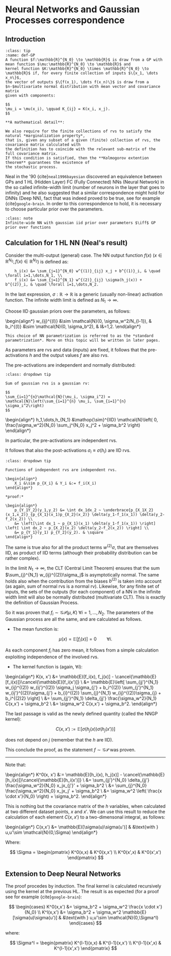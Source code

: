 # Neural Networks and Gaussian Processes correspondence

## Introduction

```{admonition} Definition: Gaussian Processes (GP)
:class: tip
:name: def-GP
A function $f:\mathbb{R}^{N_0} \to \mathbb{R}$ is draw from a GP with mean function $\mu:\mathbb{R}^{N_0} \to \mathbb{R}$ and
kernel function $K:\mathbb{R}^{N_0} \times \mathbb{R}^{N_0} \to \mathbb{R}$ if, for every finite collection of inputs $\{x_1, \dots x_n\}$,
the vector of outputs $\{f(x_1), \dots f(x_n)\}$ is draw from a $n-$multivariate normal distribution with mean vector and covariance matrix
given with components:

$$
\mu_i = \mu(x_i), \qquad K_{ij} = K(x_i, x_j).
$$

**A mathematical detail**:

We also require for the finite collections of rvs to satisfy the natural *marginalization property*, 
that is, given any subset of a given (finite) collection of rvs, the covariance matrix calculated with 
the definition has to coincide with the relevant sub-matrix of the full covariance matrix. 
If this condition is satisfied, then the **Kolmogorov extention theorem** guarantees the existence of 
the stochastic process.  

```

Neal in the '90 {cite}`neal1996bayesian` discovered an equivalence between GPs and 1 HL (Hidden Layer) FC (Fully Connected) NNs (Neural Network) in the so called infinite-width limit (number of neurons in the layer that goes to infinity) and he also suggested that a similar correspondence might hold for DNNs (Deep NN), fact that was indeed proved to be true, see for example {cite}`google-brain`. In order to this correspondence to hold, it is necessary to choose particular prior over the parameters. 

```{admonition} Consequence
:class: note
Infinite-wide NN with gaussian iid prior over parameters $\iff$ GP prior over functions
```

## Calculation for 1 HL NN (Neal's result) 

Consider the multi-output (general) case. The NN output function $f(x)$ ($x \in \mathbb{R}^{N_0}, f(x)\in \mathbb{R}^{N_2}$) is defined as:

```{math}
    h_i(x) &= \sum_{j=1}^{N_0} w^{(1)}_{ij} x_j + b^{(1)}_i, & \quad \forall i=1,\dots,N_1, \\
    f_i(x) &= \sum_{j=1}^{N_1} w^{(2)}_{ij} \sigma(h_j(x)) + b^{(2)}_i, & \quad \forall i=1,\dots,N_2.
```

In the last expression, $\sigma:\mathbb{R} \to \mathbb{R}$ is a generic (usually non-linear) activation function. The infinite width limit is defined as $N_1 \to \infty$.

Choose IID gaussian priors over the parameters, as follows:

\begin{align*}
w_{ij}^{(l)} &\sim \mathcal{N}(0, \sigma_w^2/N_{l-1}), & b_i^{(l)} &\sim \mathcal{N}(0, \sigma_b^2), & l&=1,2.
\end{align*}

```{important}
This choice of NN parametrization is referred to as the *standard parametrization*. More on this topic will be written in later pages.
```



As parameters are rvs and data (inputs) are fixed, it follows that the pre-activations $h$ and the output values $f$ are also rvs. 

The pre-activations are independent and normally distributed:

```{admonition} Formula
:class: dropdown tip

Sum of gaussian rvs is a gaussian rv:

$$
\sum_{i=1}^{n}\mathcal{N}(\mu_i, \sigma_i^2) = \mathcal{N}\left(\sum_{i=1}^{n} \mu_i, \sum_{i=1}^{n} \sigma_i^2\right) 
$$

```

\begin{align*}
h_1,\dots,h_{N_1} &\mathop{\sim}^{IID} \mathcal{N}\left( 0, \frac{\sigma_w^2}{N_0} \sum_j^{N_0} x_j^2 + \sigma_b^2 \right)
\end{align*}

In particular, the pre-activations are independent rvs. 

It follows that also the post-activations $\sigma_i \equiv \sigma(h_i)$ are IID rvs.

```{admonition} Mathematical fact
:class: dropdown tip

Functions of independent rvs are independent rvs.

\begin{align*}
    X_i &\sim p_{X_i} & Y_i &:= f_i(X_i) 
\end{align*}

*proof:*

\begin{align*}
    p_{Y_1Y_2}(y_1,y_2) &= \int dx_1dx_2 ~ \underbrace{p_{X_1X_2}(x_1,x_2)}_{p_{X_1}(x_1)p_{X_2}(x_2)} \delta(y_1-f_1(x_1)) \delta(y_2-f_2(x_2)) \\
    &= \left[\int dx_1 ~ p_{X_1}(x_1) \delta(y_1-f_1(x_1)) \right] \left[ \int dx_2 ~ p_{X_2}(x_2) \delta(y_2-f_2(x_2)) \right] \\
    &= p_{Y_1}(y_1) p_{Y_2}(y_2). & \square
\end{align*}

```

The same is true also for all the product terms $w^{(2)}\sigma$, that are themselves IID, as product of IID terms (although their probability distribution can be rather complex). 

In the limit $N_1 \to \infty$, the CLT (Central Limit Theorem) ensures that the sum $\sum_{j}^{N_1} w_{ij}^{(2)}\sigma_j$ is asymptotically normal. The same holds also when the contribution from the biases $b^{(2)}$ is taken into account (as again, sum of normal rvs is a normal rv). Likewise, for any finite set of inputs, the sets of the outputs (for each component) of a NN in the infinite width limit will also be normally distributed (multivariate CLT). This is exactly the definition of Gaussian Process.

So it was proven that $f_i \sim \mathcal{GP}(\mu, K) ~ \forall i=1,\dots,N_2$. The parameters of the Gaussian process are all the same, and are calculated as follows.

- The mean function is:

$$
\mu(x) = \mathbb{E}[f_i(x)] = 0 \qquad \forall i.
$$

As each component $f_i$ has zero mean, it follows from a simple calculation exploiting independence of the involved rvs.

- The kernel function is (again, $\forall i$):

\begin{align*}
K(x, x') &= \mathbb{E}[f_i(x), f_j(x)] - \cancel{\mathbb{E}[f_i(x)]}\cancel{\mathbb{E}[f_i(x')]} \\
&= \mathbb{E}\left[ \sum_{jj'}^{N_1} w_{ij}^{(2)} w_{ij'}^{(2)} \sigma_j \sigma_{j'} + b_i^{(2)} \sum_{j'}^{N_1} w_{ij'}^{(2)}\sigma_{j'} + b_{i}^{(2)} \sum_{j}^{N_1} w_{ij}^{(2)}\sigma_{j} + b_i^{(2)2} \right] \\
&= \sum_{jj'}^{N_1} \delta_{jj'} \frac{\sigma_w^2}{N_1} C(x,x') + \sigma_b^2 \\
&= \sigma_w^2 C(x,x') + \sigma_b^2.
\end{align*}

The last passage is valid as the newly defined quantity (called the NNGP kernel):

$$
C(x,x') := \mathbb{E}[\sigma(h_j(x)) \sigma(h_j(x'))]
$$

does not depend on $j$ (remember that the $h$ are IID).

This conclude the proof, as the statement $f\sim\mathcal{GP}$ was proven.

---

Note that:

\begin{align*}
K^0(x, x') &:= \mathbb{E}[h_i(x), h_j(x)] - \cancel{\mathbb{E}[h_i(x)]}\cancel{\mathbb{E}[h_i(x')]} \\
&= \sum_{jj'}^{N_0} \delta_{jj'} \frac{\sigma_w^2}{N_0} x_jx_{j'}' + \sigma_b^2 \\
&= \sum_{j}^{N_0} \frac{\sigma_w^2}{N_0} x_jx_j' + \sigma_b^2 \\
&= \sigma_w^2 \left( \frac{x \cdot x'}{N_0} \right) + \sigma_b^2.
\end{align*}

This is nothing but the covariance matrix of the $h$ variables, 
when calculated at two different dataset points, $x$ and $x'$. We can use this result to reduce the calculation of each element $C(x,x')$ to a two-dimensonal integral, as follows:

\begin{align*}
C(x,x') &= \mathbb{E}[\sigma(u)\sigma(u')] & &\text{with } u,u'\sim \mathcal{N}(0,\Sigma)
\end{align*}

Where:

$$
\Sigma = 
\begin{pmatrix}
K^0(x,x) & K^0(x,x') \\
K^0(x',x) & K^0(x',x')
\end{pmatrix}
$$


## Extension to Deep Neural Networks

The proof procedes by induction. The final kernel is calculated recursively using the kernel at the previous HL. The result is as expected (for a proof see for example {cite}`google-brain`):

$$
\begin{cases}
K^0(x,x') &= \sigma_b^2 + \sigma_w^2 \frac{x \cdot x'}{N_0} \\
K^l(x,x') &= \sigma_b^2 + \sigma_w^2 \mathbb{E}[\sigma(u)\sigma(u')] & &\text{with } u,u'\sim \mathcal{N}(0,\Sigma^l)
\end{cases}
$$

where:

$$
\Sigma^l = 
\begin{pmatrix}
K^{l-1}(x,x) & K^{l-1}(x,x') \\
K^{l-1}(x',x) & K^{l-1}(x',x')
\end{pmatrix}
$$